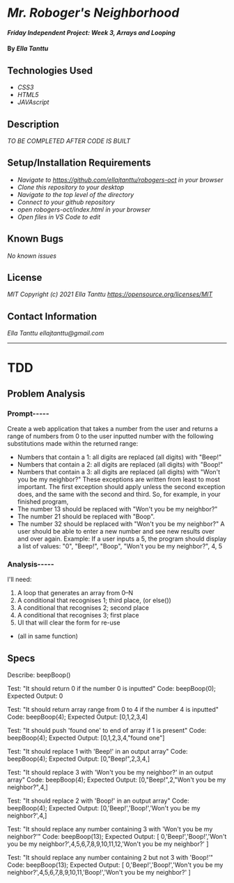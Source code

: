 # _Mr. Roboger's Neighborhood_

#### _Friday Independent Project: Week 3, Arrays and Looping_

#### By _**Ella Tanttu**_

## Technologies Used

* _CSS3_
* _HTML5_
* _JAVAscript_

## Description

_TO BE COMPLETED AFTER CODE IS BUILT_

## Setup/Installation Requirements

* _Navigate to https://github.com/ellajtanttu/robogers-oct in your browser_
* _Clone this repository to your desktop_
* _Navigate to the top level of the directory_
* _Connect to your github repository_
* _open robogers-oct/index.html in your browser_
* _Open files in VS Code to edit_

## Known Bugs

_No known issues_

## License

_MIT Copyright (c) 2021 Ella Tanttu_
_https://opensource.org/licenses/MIT_

## Contact Information

_Ella Tanttu ellajtanttu@gmail.com_

--------

# TDD

## Problem Analysis

### Prompt-----
Create a web application that takes a number from the user and returns a range of numbers from 0 to the user inputted number with the following substitutions made within the returned range:
* Numbers that contain a 1: all digits are replaced (all digits) with "Beep!"
* Numbers that contain a 2: all digits are replaced (all digits) with "Boop!"
* Numbers that contain a 3: all digits are replaced (all digits) with "Won't you be my neighbor?"
These exceptions are written from least to most important. The first exception should apply unless the second exception does, and the same with the second and third. So, for example, in your finished program,
* The number 13 should be replaced with "Won't you be my neighbor?"
* The number 21 should be replaced with "Boop".
* The number 32 should be replaced with "Won't you be my neighbor?"
A user should be able to enter a new number and see new results over and over again.
Example: If a user inputs a 5, the program should display a list of values: "0", "Beep!", "Boop", "Won't you be my neighbor?", 4, 5

### Analysis-----
I'll need:
1. A loop that generates an array from 0–N
2. A conditional that recognises 1; third place, (or else())
3. A conditional that recognises 2; second place
4. A conditional that recognises 3; first place
5. UI that will clear the form for re-use

* (all in same function)

## Specs
Describe: beepBoop()

Test: "It should return 0 if the number 0 is inputted"
Code:
beepBoop(0);
Expected Output: 0

Test: "It should return array range from 0 to 4 if the number 4 is inputted"
Code:
beepBoop(4);
Expected Output: [0,1,2,3,4]

Test: "It should push 'found one' to end of array if 1 is present"
Code:
beepBoop(4);
Expected Output: [0,1,2,3,4,"found one"]

Test: "It should replace 1 with 'Beep!' in an output array"
Code:
beepBoop(4);
Expected Output: [0,"Beep!",2,3,4,]

Test: "It should replace 3 with 'Won't you be my neighbor?' in an output array"
Code:
beepBoop(4);
Expected Output: [0,"Beep!",2,"Won't you be my neighbor?",4,]

Test: "It should replace 2 with 'Boop!' in an output array"
Code:
beepBoop(4);
Expected Output: [0,'Beep!','Boop!','Won't you be my neighbor?',4,]

Test: "It should replace any number containing 3 with 'Won't you be my neighbor?'"
Code:
beepBoop(13);
Expected Output: [ 0,'Beep!','Boop!','Won\'t you be my neighbor?',4,5,6,7,8,9,10,11,12,'Won\'t you be my neighbor?' ]

Test: "It should replace any number containing 2 but not 3 with 'Boop!'"
Code:
beepBoop(13);
Expected Output: [ 0,'Beep!','Boop!','Won\'t you be my neighbor?',4,5,6,7,8,9,10,11,'Boop!','Won\'t you be my neighbor?' ] 



